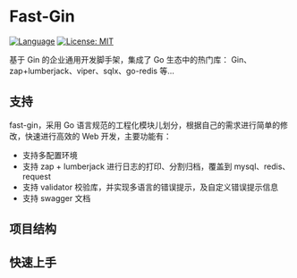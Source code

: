 # Fast-Gin
[![Language](https://camo.githubusercontent.com/3ec191c36dd3e1d101c57f34ec3e7ac1866630b5fa11845b64c7bf072d160816/68747470733a2f2f696d672e736869656c64732e696f2f62616467652f4c616e67756167652d476f2d626c75652e737667)](https://golang.org/) [![License: MIT](https://camo.githubusercontent.com/78f47a09877ba9d28da1887a93e5c3bc2efb309c1e910eb21135becd2998238a/68747470733a2f2f696d672e736869656c64732e696f2f62616467652f4c6963656e73652d4d49542d79656c6c6f772e737667)](https://opensource.org/licenses/MIT)

基于 Gin 的企业通用开发脚手架，集成了 Go 生态中的热门库： Gin、zap+lumberjack、viper、sqlx、go-redis 等...

## 支持
fast-gin，采用 Go 语言规范的工程化模块儿划分，根据自己的需求进行简单的修改，快速进行高效的 Web 开发，主要功能有：
- 支持多配置环境
- 支持 zap + lumberjack 进行日志的打印、分割归档，覆盖到 mysql、redis、request
- 支持 validator 校验库，并实现多语言的错误提示，及自定义错误提示信息
- 支持 swagger 文档

## 项目结构

## 快速上手

